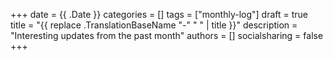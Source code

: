 +++
date = {{ .Date }}
categories = []
tags = ["monthly-log"]
draft = true
title = "{{ replace .TranslationBaseName "-" " " | title }}"
description = "Interesting updates from the past month"
authors = []
socialsharing = false
+++